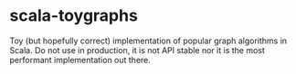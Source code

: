 # scala-toygraphs

Toy (but hopefully correct) implementation of popular graph algorithms in Scala. Do not use in production, it is not
API stable nor it is the most performant implementation out there.
